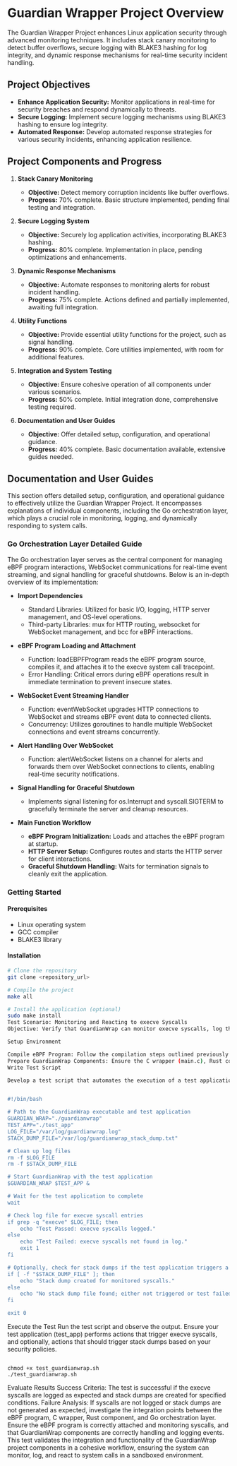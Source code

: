 # Guardian Wrapper Project Overview

The Guardian Wrapper Project enhances Linux application security through advanced monitoring techniques. It includes stack canary monitoring to detect buffer overflows, secure logging with BLAKE3 hashing for log integrity, and dynamic response mechanisms for real-time security incident handling.

## Project Objectives

- **Enhance Application Security:** Monitor applications in real-time for security breaches and respond dynamically to threats.
- **Secure Logging:** Implement secure logging mechanisms using BLAKE3 hashing to ensure log integrity.
- **Automated Response:** Develop automated response strategies for various security incidents, enhancing application resilience.

## Project Components and Progress

1. **Stack Canary Monitoring**
   - **Objective:** Detect memory corruption incidents like buffer overflows.
   - **Progress:** 70% complete. Basic structure implemented, pending final testing and integration.

2. **Secure Logging System**
   - **Objective:** Securely log application activities, incorporating BLAKE3 hashing.
   - **Progress:** 80% complete. Implementation in place, pending optimizations and enhancements.

3. **Dynamic Response Mechanisms**
   - **Objective:** Automate responses to monitoring alerts for robust incident handling.
   - **Progress:** 75% complete. Actions defined and partially implemented, awaiting full integration.

4. **Utility Functions**
   - **Objective:** Provide essential utility functions for the project, such as signal handling.
   - **Progress:** 90% complete. Core utilities implemented, with room for additional features.

5. **Integration and System Testing**
   - **Objective:** Ensure cohesive operation of all components under various scenarios.
   - **Progress:** 50% complete. Initial integration done, comprehensive testing required.

6. **Documentation and User Guides**
   - **Objective:** Offer detailed setup, configuration, and operational guidance.
   - **Progress:** 40% complete. Basic documentation available, extensive guides needed.

## Documentation and User Guides

This section offers detailed setup, configuration, and operational guidance to effectively utilize the Guardian Wrapper Project. It encompasses explanations of individual components, including the Go orchestration layer, which plays a crucial role in monitoring, logging, and dynamically responding to system calls.

### Go Orchestration Layer Detailed Guide

The Go orchestration layer serves as the central component for managing eBPF program interactions, WebSocket communications for real-time event streaming, and signal handling for graceful shutdowns. Below is an in-depth overview of its implementation:

- **Import Dependencies**
  - Standard Libraries: Utilized for basic I/O, logging, HTTP server management, and OS-level operations.
  - Third-party Libraries: mux for HTTP routing, websocket for WebSocket management, and bcc for eBPF interactions.
- **eBPF Program Loading and Attachment**
  - Function: loadEBPFProgram reads the eBPF program source, compiles it, and attaches it to the execve system call tracepoint.
  - Error Handling: Critical errors during eBPF operations result in immediate termination to prevent insecure states.
- **WebSocket Event Streaming Handler**
  - Function: eventWebSocket upgrades HTTP connections to WebSocket and streams eBPF event data to connected clients.
  - Concurrency: Utilizes goroutines to handle multiple WebSocket connections and event streams concurrently.
- **Alert Handling Over WebSocket**
  - Function: alertWebSocket listens on a channel for alerts and forwards them over WebSocket connections to clients, enabling real-time security notifications.
- **Signal Handling for Graceful Shutdown**
  - Implements signal listening for os.Interrupt and syscall.SIGTERM to gracefully terminate the server and cleanup resources.

- **Main Function Workflow**
  - **eBPF Program Initialization:** Loads and attaches the eBPF program at startup.
  - **HTTP Server Setup:** Configures routes and starts the HTTP server for client interactions.
  - **Graceful Shutdown Handling:** Waits for termination signals to cleanly exit the application.

### Getting Started

#### Prerequisites
- Linux operating system
- GCC compiler
- BLAKE3 library

#### Installation
```bash
# Clone the repository
git clone <repository_url>

# Compile the project
make all

# Install the application (optional)
sudo make install
Test Scenario: Monitoring and Reacting to execve Syscalls
Objective: Verify that GuardianWrap can monitor execve syscalls, log them immutably, add stack canaries, and dump the stack if specified syscalls are triggered.

Setup Environment

Compile eBPF Program: Follow the compilation steps outlined previously to compile the exec_logger.c eBPF program.
Prepare GuardianWrap Components: Ensure the C wrapper (main.c), Rust component (main.rs), and Go orchestration layer (main.go) are compiled and ready for execution. Make sure the eBPF bytecode is accessible to the GuardianWrap.
Write Test Script

Develop a test script that automates the execution of a test application under the GuardianWrap's supervision.


#!/bin/bash

# Path to the GuardianWrap executable and test application
GUARDIAN_WRAP="./guardianwrap"
TEST_APP="./test_app"
LOG_FILE="/var/log/guardianwrap.log"
STACK_DUMP_FILE="/var/log/guardianwrap_stack_dump.txt"

# Clean up log files
rm -f $LOG_FILE
rm -f $STACK_DUMP_FILE

# Start GuardianWrap with the test application
$GUARDIAN_WRAP $TEST_APP &

# Wait for the test application to complete
wait

# Check log file for execve syscall entries
if grep -q "execve" $LOG_FILE; then
    echo "Test Passed: execve syscalls logged."
else
    echo "Test Failed: execve syscalls not found in log."
    exit 1
fi

# Optionally, check for stack dumps if the test application triggers a monitored condition
if [ -f "$STACK_DUMP_FILE" ]; then
    echo "Stack dump created for monitored syscalls."
else
    echo "No stack dump file found; either not triggered or test failed."
fi

exit 0
```

Execute the Test
Run the test script and observe the output. Ensure your test application (test_app) performs actions that trigger execve syscalls, and optionally, actions that should trigger stack dumps based on your security policies.

```

chmod +x test_guardianwrap.sh
./test_guardianwrap.sh

```

Evaluate Results
Success Criteria: The test is successful if the execve syscalls are logged as expected and stack dumps are created for specified conditions.
Failure Analysis: If syscalls are not logged or stack dumps are not generated as expected, investigate the integration points between the eBPF program, C wrapper, Rust component, and Go orchestration layer. Ensure the eBPF program is correctly attached and monitoring syscalls, and that GuardianWrap components are correctly handling and logging events.
This test validates the integration and functionality of the GuardianWrap project components in a cohesive workflow, ensuring the system can monitor, log, and react to system calls in a sandboxed environment.
